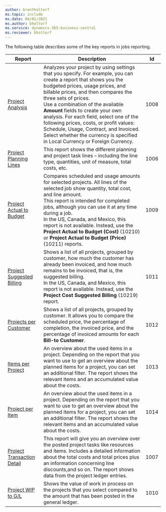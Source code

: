 ```yaml
---
author: brentholtorf
ms.topic: include
ms.date: 04/01/2021
ms.author: bholtorf
ms.service: dynamics-365-business-central
ms.reviewer: bholtorf
---
```


The following table describes some of the key reports in jobs reporting.

| Report | Description | Id | 
|---------|---------|---------|
| [Project Analysis](https://businesscentral.dynamics.com?report=1008)|Analyzes your project by using settings that you specify. For example, you can create a report that shows you the budgeted prices, usage prices, and billable prices, and then compares the three sets of prices.<br>Use a combination of the available **Amount** fields to create your own analysis. For each field, select one of the following prices, costs, or profit values: Schedule, Usage, Contract, and Invoiced. <br>Select whether the currency is specified in Local Currency or Foreign Currency. |1008|
| [Project Planning Lines](https://businesscentral.dynamics.com?report=1006) |This report shows the different  planning and project task lines – including the line type, quantities, unit of measure, total costs, etc.|1006|
| [Project Actual to Budget](https://businesscentral.dynamics.com?report=1009)|Compares scheduled and usage amounts for selected projects. All lines of the selected job show quantity, total cost, and line amount. <br>This report is intended for completed jobs, although you can use it at any time during a job.<br>In the US, Canada, and Mexico, this report is not available. Instead, use the **Project Actual to Budget (Cost)** (10210) or **Project Actual to Budget (Price)** (10211) reports.|1009|
| [Project Suggested Billing](https://businesscentral.dynamics.com?report=1011)|Shows a list of all projects, grouped by customer, how much the customer has already been invoiced, and how much remains to be invoiced, that is, the suggested billing. <br>In the US, Canada, and Mexico, this report is not available. Instead, use the **Project Cost Suggested Billing** (10219) report.|1011|
| [Projects per Customer](https://businesscentral.dynamics.com?report=1012)|Shows a list of all projects, grouped by customer. It allows you to compare the scheduled price, the percentage of completion, the invoiced price, and the percentage of invoiced amounts for each **Bill-to Customer**.|1012|
| [Items per Project](https://businesscentral.dynamics.com?report=1013)|An overview about the used items in a project. Depending on the report that you want to use to get an overview about the planned items for a project, you can set an additional filter. The report shows the relevant items and an accumulated value about the costs.|1013|
| [Project per Item](https://businesscentral.dynamics.com?report=1014) |An overview about the used items in a project. Depending on the report that you want to use to get an overview about the planned items for a project, you can set an additional filter. The report shows the relevant items and an accumulated value about the costs.|1014|
| [Project Transaction Detail](https://businesscentral.dynamics.com?report=1007) |This report will give you an overview over the posted project tasks like resources and items. Includes a detailed information about the total costs and total prices plus an information concerning line discounts,and so on. The report shows data from the project ledger entries.|1007|
| [Project WIP to G/L](https://businesscentral.dynamics.com?report=1010) |Shows the value of work in process on the projects that you select compared to the amount that has been posted in the general ledger.|1010|